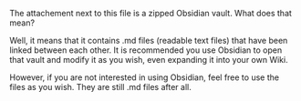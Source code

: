 The attachement next to this file is a zipped Obsidian vault. What does that mean?

Well, it means that it contains .md files (readable text files) that have been linked between each other. It is recommended you use Obsidian to open that vault and modify it as you wish, even expanding it into your own Wiki.

However, if you are not interested in using Obsidian, feel free to use the files as you wish. They are still .md files after all.
